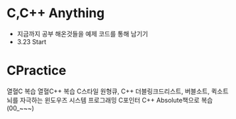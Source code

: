 # C,C++ Anything
- 지금까지 공부 해온것들을 예제 코드를 통해 남기기
- 3.23 Start

# CPractice
열혈C 복습
열혈C++ 복습
C스타일 원형큐, C++ 더블링크드리스트, 버블소트, 퀵소트
뇌를 자극하는 윈도우즈 시스템 프로그래밍
C포인터
C++ Absolute책으로 복습 (00_~~~)